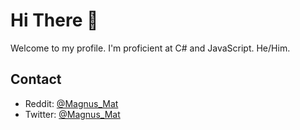 # Hi There 👋

Welcome to my profile. I'm proficient at C# and JavaScript. He/Him.

## Contact

- Reddit: [@Magnus_Mat](https://www.reddit.com/user/Magnus_Mat/)
- Twitter: [@Magnus_Mat](https://twitter.com/Magnus_Mat)
